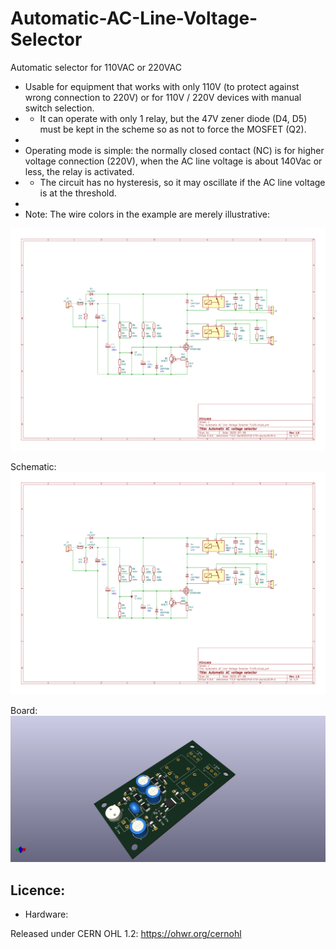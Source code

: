 # Automatic-AC-Line-Voltage-Selector
Automatic selector for 110VAC or 220VAC

- Usable for equipment that works with only 110V (to protect against wrong connection to 220V) or for 110V / 220V devices with manual switch selection.
- - It can operate with only 1 relay, but the 47V zener diode (D4, D5) must be kept in the scheme so as not to force the MOSFET (Q2).
-
- Operating mode is simple: the normally closed contact (NC) is for higher voltage connection (220V), when the AC line voltage is about 140Vac or less, the relay is activated.
- - The circuit has no hysteresis, so it may oscillate if the AC line voltage is at the threshold.
-
- Note: The wire colors in the example are merely illustrative:

![img](https://raw.githubusercontent.com/rtek1000/Automatic-AC-Line-Voltage-Selector/main/Doc/Automatic%20AC%20Line%20Voltage%20Selector%201.png)

Schematic:
![img](https://github.com/rtek1000/Automatic-AC-Line-Voltage-Selector/blob/main/Doc/Automatic%20AC%20Line%20Voltage%20Selector%201.png)

Board:
![img](https://raw.githubusercontent.com/rtek1000/Automatic-AC-Line-Voltage-Selector/main/Doc/Automatic%20AC%20Line%20Voltage%20Selector%20TL431_1.png)

## Licence:
- Hardware:

Released under CERN OHL 1.2: https://ohwr.org/cernohl
